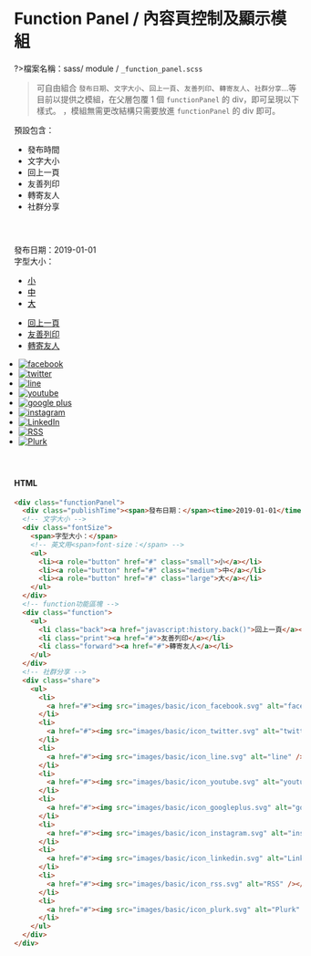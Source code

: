 # Function Panel / 內容頁控制及顯示模組

?>檔案名稱：sass/ module / `_function_panel.scss`

> 可自由組合 `發布日期`、`文字大小`、`回上一頁`、`友善列印`、`轉寄友人`、`社群分享`...等目前以提供之模組，在父層包覆 1 個 `functionPanel` 的 div，即可呈現以下樣式。 ，模組無需更改結構只需要放進 `functionPanel` 的 div 即可。

預設包含：

- 發布時間
- 文字大小
- 回上一頁
- 友善列印
- 轉寄友人
- 社群分享

<!-- functionPanel -->
   <div class="functionPanel">
              <div class="publishTime"><span>發布日期：</span><time>2019-01-01</time></div>
              <!-- 文字大小 -->
              <div class="fontSize">
                <span>字型大小：</span>
                <!-- 英文用<span>font-size：</span> -->
                <ul>
                  <li><a role="button" href="javascript:;" class="small">小</a></li>
                  <li><a role="button" href="javascript:;" class="medium">中</a></li>
                  <li><a role="button" href="javascript:;" class="large">大</a></li>
                </ul>
              </div>
              <!-- function功能區塊 -->
              <div class="function">
                <ul>
                  <li class="back"><a href="javascript:history.back()">回上一頁</a></li>
                  <li class="print"><a href="#">友善列印</a></li>
                  <li class="forward"><a href="#">轉寄友人</a></li>
                </ul>
              </div>
              <!-- 社群分享 -->
              <div class="share">
                <ul>
      <li>
        <a href="#"><img src="https://hywebu00.github.io/HyUI_v4/images/basic/icon_facebook.svg" alt="facebook" /></a>
      </li>
      <li>
        <a href="#"><img src="https://hywebu00.github.io/HyUI_v4/images/basic/icon_twitter.svg" alt="twitter" /></a>
      </li>
      <li>
        <a href="#"><img src="https://hywebu00.github.io/HyUI_v4/images/basic/icon_line.svg" alt="line" /></a>
      </li>
      <li>
        <a href="#"><img src="https://hywebu00.github.io/HyUI_v4/images/basic/icon_youtube.svg" alt="youtube" /></a>
      </li>
      <li>
        <a href="#"><img src="https://hywebu00.github.io/HyUI_v4/images/basic/icon_googleplus.svg" alt="google plus" /></a>
      </li>
      <li>
        <a href="#"><img src="https://hywebu00.github.io/HyUI_v4/images/basic/icon_instagram.svg" alt="instagram" /></a>
      </li>
      <li>
        <a href="#"><img src="https://hywebu00.github.io/HyUI_v4/images/basic/icon_linkedin.svg" alt="LinkedIn" /></a>
      </li>
      <li>
        <a href="#"><img src="https://hywebu00.github.io/HyUI_v4/images/basic/icon_rss.svg" alt="RSS" /></a>
      </li>
      <li>
        <a href="#"><img src="https://hywebu00.github.io/HyUI_v4/images/basic/icon_plurk.svg" alt="Plurk" /></a>
      </li>
    </ul>
              </div>
            </div>

<!-- tabs:start -->

#### **HTML**

```html
<div class="functionPanel">
  <div class="publishTime"><span>發布日期：</span><time>2019-01-01</time></div>
  <!-- 文字大小 -->
  <div class="fontSize">
    <span>字型大小：</span>
    <!-- 英文用<span>font-size：</span> -->
    <ul>
      <li><a role="button" href="#" class="small">小</a></li>
      <li><a role="button" href="#" class="medium">中</a></li>
      <li><a role="button" href="#" class="large">大</a></li>
    </ul>
  </div>
  <!-- function功能區塊 -->
  <div class="function">
    <ul>
      <li class="back"><a href="javascript:history.back()">回上一頁</a></li>
      <li class="print"><a href="#">友善列印</a></li>
      <li class="forward"><a href="#">轉寄友人</a></li>
    </ul>
  </div>
  <!-- 社群分享 -->
  <div class="share">
    <ul>
      <li>
        <a href="#"><img src="images/basic/icon_facebook.svg" alt="facebook" /></a>
      </li>
      <li>
        <a href="#"><img src="images/basic/icon_twitter.svg" alt="twitter" /></a>
      </li>
      <li>
        <a href="#"><img src="images/basic/icon_line.svg" alt="line" /></a>
      </li>
      <li>
        <a href="#"><img src="images/basic/icon_youtube.svg" alt="youtube" /></a>
      </li>
      <li>
        <a href="#"><img src="images/basic/icon_googleplus.svg" alt="google plus" /></a>
      </li>
      <li>
        <a href="#"><img src="images/basic/icon_instagram.svg" alt="instagram" /></a>
      </li>
      <li>
        <a href="#"><img src="images/basic/icon_linkedin.svg" alt="LinkedIn" /></a>
      </li>
      <li>
        <a href="#"><img src="images/basic/icon_rss.svg" alt="RSS" /></a>
      </li>
      <li>
        <a href="#"><img src="images/basic/icon_plurk.svg" alt="Plurk" /></a>
      </li>
    </ul>
  </div>
</div>
```

<!-- tabs:end -->
<link rel="stylesheet" href="https://hywebu00.github.io/HyUI_v4/css/style.css" />
<style>
  .functionPanel{
    margin:4em 0;
  }
  .functionPanel .share ul{
    padding-left: 0.5rem;
  }
  .functionPanel .publishTime:before {
    margin-right: 0.5em;
  }
  .fontSize a{
    color: #000 !important;
    font-weight: 400 !important;
  }
  .fontSize a:hover ,.fontSize a:focus{
    color:#fff !important;
  }
</style>
<script>
const slider = (function () {
  let Slider = {};
  function TimerManager() {
    this.timers = [];
    this.args = [];
    this.isTimerRun = false;
  }
  TimerManager.makeTimerManage = function (element) {
    if (!element.TimerManage || element.TimerManage.constructor !== TimerManager) {
      element.TimerManage = new TimerManager();
    }
  };
  TimerManager.prototype.add = function (timer, args) {
    this.timers.push(timer);
    this.args.push(args);
    this.timerRun();
  };
  TimerManager.prototype.timerRun = function () {
    if (!this.isTimerRun) {
      let timer = this.timers.shift(),
        args = this.args.shift();
      if (timer && args) {
        this.isTimerRun = true;
        timer(args[0], args[1]);
      }
    }
  };
  TimerManager.prototype.next = function () {
    this.isTimerRun = false;
    this.timerRun();
  };
  function jsSlideUp(element, time) {
    if (element.offsetHeight > 0) {
      let totalHeight = element.offsetHeight;
      let currentHeight = totalHeight;
      let reduceValue = totalHeight / (time / 10);
      element.style.transition = 'height ' + time + ' ms';
      element.style.overflow = 'hidden';
      let timer = setInterval(function () {
        currentHeight -= reduceValue;
        element.style.height = currentHeight + 'px';
        if (currentHeight <= 0) {
          clearInterval(timer);
          element.style.display = 'none';
          element.style.height = totalHeight + 'px';
          if (element.TimerManage && element.TimerManage.constructor === TimerManager) {
            element.TimerManage.next();
          }
        }
      }, 10);
    } else {
      if (element.TimerManage && element.TimerManage.constructor === TimerManager) {
        element.TimerManage.next();
      }
    }
  }
  function jsSlideDown(element, time) {
    if (element.offsetHeight <= 0) {
      element.style.display = 'block';
      element.style.transition = 'height' + time + ' ms';
      element.style.overflow = 'hidden';
      let totalHeight = element.offsetHeight;
      let currentHeight = 0;
      element.style.height = '0px';
      let addValue = totalHeight / (time / 10);
      let timer = setInterval(function () {
        currentHeight += addValue;
        element.style.height = currentHeight + 'px';
        if (currentHeight >= totalHeight) {
          clearInterval(timer);
          element.style.height = totalHeight + 'px';
          if (element.TimerManage && element.TimerManage.constructor === TimerManager) {
            element.TimerManage.next();
          }
        }
      }, 10);
    } else {
      if (element.TimerManage && element.TimerManage.constructor === TimerManager) {
        element.TimerManage.next();
      }
    }
  }
  // the interface about slideUp method
  Slider.jsSlideUp = function (element) {
    TimerManager.makeTimerManage(element);
    element.TimerManage.add(jsSlideUp, arguments);
    return this;
  };
  // the interface about slideDown method
  Slider.jsSlideDown = function (element) {
    TimerManager.makeTimerManage(element);
    element.TimerManage.add(jsSlideDown, arguments);
    return this;
  };
  return Slider;
})();
  class SelectSlider {
  constructor(obj) {
    this.name = obj.name || null; // --- 按鈕列表名稱
    this.control = obj.control || null; // --- 控制的對象名稱
  }
  // --- 點擊 語言模組
  sliderClick() {
    this.name.forEach((i) => {
      i.addEventListener('click', (e) => {
        e.preventDefault();
        const sliderItem = e.target.nextElementSibling;
        if (sliderItem === null) {
          return;
        } else if (sliderItem.offsetHeight !== 0 || sliderItem.offsetHeight === null) {
          slider.jsSlideUp(sliderItem, 300);
        } else {
          slider.jsSlideDown(sliderItem, 300);
        }
        this.sliderClose(e.target);
      });
    });
  }
  // --- Keydown 語言模組
  sliderKeydown() {
    this.control.forEach((i) => {
      i.addEventListener('keydown', (e) => {
        const sliderItem = e.target.nextElementSibling;
        if (sliderItem) {
          slider.jsSlideDown(sliderItem, 300);
        }
      });
    });
  }
  // --- Focusout 語言模組
  sliderFocusout() {
    this.name.forEach((i) => {
      const nodes = i.querySelectorAll('ul li a');
      const lastNodes = nodes[nodes.length - 1];
      const sliderItem = i.querySelector('ul');
      lastNodes.addEventListener('focusout', (e) => {
        e.preventDefault();
        slider.jsSlideUp(sliderItem, 300);
      });
    });
  }
  // --- 關閉語言模組
  sliderClose(item) {
    const sliderItem = item.nextElementSibling;
    const that = this;
    function clickOtherPlace(e) {
      const chooseClassName = that.name[0].className;
      if (e.target.closest(`.${chooseClassName}`) === null) {
        slider.jsSlideUp(sliderItem, 300);
      } else {
        return;
      }
    }
    document.addEventListener('touchstart', (e) => {
      e.preventDefault();
      clickOtherPlace(e);
    });
    document.addEventListener('click', clickOtherPlace);
  }
  initial() {
    this.sliderClick();
    this.sliderKeydown();
    this.sliderFocusout();
  }
}
  function shareBtnFunction() {
  // --- 創造一個a連結的按鈕
  const shareUl = document.querySelector('.share');
  const btn = document.createElement('a');
  if (shareUl) {
    btn.setAttribute('class', 'shareButton');
    btn.setAttribute('role', 'button');
    btn.textContent = 'share分享按鈕';
    shareUl.insertBefore(btn, shareUl.childNodes[0]);
  }
  const shareBtn = new SelectSlider({
    name: document.querySelectorAll('.share'), // --- 控制的對象
    control: document.querySelectorAll('.share a'), // --- 監聽的對象
  });
  shareBtn.initial();
}
shareBtnFunction();
</script>
